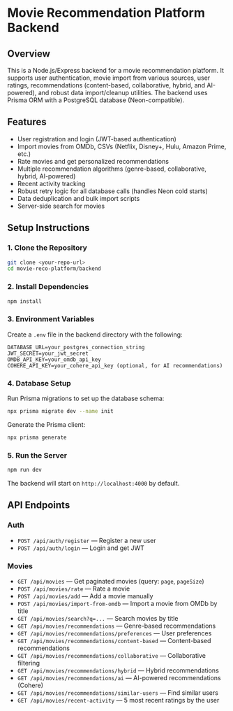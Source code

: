 # Movie Recommendation Platform Backend

## Overview
This is a Node.js/Express backend for a movie recommendation platform. It supports user authentication, movie import from various sources, user ratings, recommendations (content-based, collaborative, hybrid, and AI-powered), and robust data import/cleanup utilities. The backend uses Prisma ORM with a PostgreSQL database (Neon-compatible).

## Features
- User registration and login (JWT-based authentication)
- Import movies from OMDb, CSVs (Netflix, Disney+, Hulu, Amazon Prime, etc.)
- Rate movies and get personalized recommendations
- Multiple recommendation algorithms (genre-based, collaborative, hybrid, AI-powered)
- Recent activity tracking
- Robust retry logic for all database calls (handles Neon cold starts)
- Data deduplication and bulk import scripts
- Server-side search for movies

## Setup Instructions

### 1. Clone the Repository
```sh
git clone <your-repo-url>
cd movie-reco-platform/backend
```

### 2. Install Dependencies
```sh
npm install
```

### 3. Environment Variables
Create a `.env` file in the backend directory with the following:
```
DATABASE_URL=your_postgres_connection_string
JWT_SECRET=your_jwt_secret
OMDB_API_KEY=your_omdb_api_key
COHERE_API_KEY=your_cohere_api_key (optional, for AI recommendations)
```

### 4. Database Setup
Run Prisma migrations to set up the database schema:
```sh
npx prisma migrate dev --name init
```
Generate the Prisma client:
```sh
npx prisma generate
```

### 5. Run the Server
```sh
npm run dev
```
The backend will start on `http://localhost:4000` by default.

## API Endpoints

### Auth
- `POST /api/auth/register` — Register a new user
- `POST /api/auth/login` — Login and get JWT

### Movies
- `GET /api/movies` — Get paginated movies (query: `page`, `pageSize`)
- `POST /api/movies/rate` — Rate a movie
- `POST /api/movies/add` — Add a movie manually
- `POST /api/movies/import-from-omdb` — Import a movie from OMDb by title
- `GET /api/movies/search?q=...` — Search movies by title
- `GET /api/movies/recommendations` — Genre-based recommendations
- `GET /api/movies/recommendations/preferences` — User preferences
- `GET /api/movies/recommendations/content-based` — Content-based recommendations
- `GET /api/movies/recommendations/collaborative` — Collaborative filtering
- `GET /api/movies/recommendations/hybrid` — Hybrid recommendations
- `GET /api/movies/recommendations/ai` — AI-powered recommendations (Cohere)
- `GET /api/movies/recommendations/similar-users` — Find similar users
- `GET /api/movies/recent-activity` — 5 most recent ratings by the user
